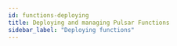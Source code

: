 ```yaml
---
id: functions-deploying
title: Deploying and managing Pulsar Functions
sidebar_label: "Deploying functions"
---
```

